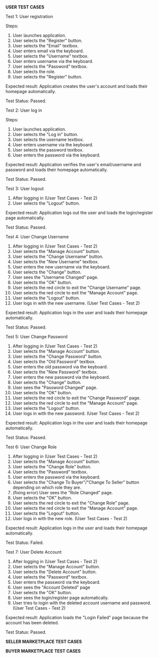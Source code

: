 **USER TEST CASES**

Test 1: User registration

Steps:

1. User launches application.
2. User selects the "Register" button.
3. User selects the "Email" textbox.
4. User enters email via the keyboard. 
5. User selects the "Username" textbox. 
6. User enters username via the keyboard.
7. User selects the "Password" textbox.
8. User selects the role.
9. User selects the "Register" button.

Expected result: Application creates the user's account and loads their homepage automatically.

Test Status: Passed.

Test 2: User log in

Steps:

1. User launches application.
2. User selects the "Log in" button.
2. User selects the username textbox.
3. User enters username via the keyboard.
4. User selects the password textbox.
5. User enters the password via the keyboard.

Expected result: Application verifies the user's email/username and password and loads their homepage automatically.

Test Status: Passed.

Test 3: User logout

1. After logging in (User Test Cases - Test 2)
2. User selects the "Logout" button.

Expected result: Application logs out the user and loads the login/register page automatically.

Test Status: Passed.

Test 4: User Change Username

1. After logging in (User Test Cases - Test 2)
2. User selects the "Manage Account" button.
3. User selects the "Change Username" button. 
4. User selects the "New Username" textbox. 
5. User enters the new username via the keyboard. 
6. User selects the "Change" button. 
7. User sees the "Username Changed" page. 
8. User selects the "OK" button. 
9. User selects the red circle to exit the "Change Username" page. 
10. User selects the red circle to exit the "Manage Account" page.
11. User selects the "Logout" button.
12. User logs in with the new username. (User Test Cases - Test 2)

Expected result: Application logs in the user and loads their homepage automatically.

Test Status: Passed.

Test 5: User Change Password

1. After logging in (User Test Cases - Test 2)
2. User selects the "Manage Account" button.
3. User selects the "Change Password" button.
4. User selects the "Old Password" textbox.
5. User enters the old password via the keyboard.
6. User selects the "New Password" textbox.
6. User enters the new password via the keyboard.
7. User selects the "Change" button. 
8. User sees the "Password Changed" page. 
9. User selects the "OK" button.
10. User selects the red circle to exit the "Change Password" page.
11. User selects the red circle to exit the "Manage Account" page.
12. User selects the "Logout" button.
13. User logs in with the new password. (User Test Cases - Test 2)

Expected result: Application logs in the user and loads their homepage automatically.

Test Status: Passed.

Test 6: User Change Role

1. After logging in (User Test Cases - Test 2)
2. User selects the "Manage Account" button.
3. User selects the "Change Role" button.
4. User selects the "Password" textbox.
5. User enters the password via the keyboard.
6. User selects the "Change To Buyer"/"Change To Seller" button depending on which role they are.
7. (fixing error) User sees the "Role Changed" page.
8. User selects the "OK" button.
9. User selects the red circle to exit the "Change Role" page.
10. User selects the red circle to exit the "Manage Account" page.
11. User selects the "Logout" button.
12. User logs in with the new role. (User Test Cases - Test 2)

Expected result: Application logs in the user and loads their homepage automatically.

Test Status: Failed. 

Test 7: User Delete Account

1. After logging in (User Test Cases - Test 2)
2. User selects the "Manage Account" button.
3. User selects the "Delete Account" button.
4. User selects the "Password" textbox.
5. User enters the password via the keyboard.
6. User sees the "Account Deleted" page
7. User selects the "OK" button.
8. User sees the login/register page automatically.
9. User tries to login with the deleted account username and password. (User Test Cases - Test 2)

Expected result: Application loads the "Login Failed" page because the account has been deleted.

Test Status: Passed.



**SELLER MARKETPLACE TEST CASES**


**BUYER MARKETPLACE TEST CASES**
